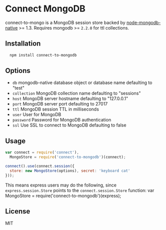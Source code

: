 # Connect MongoDB

connect-to-mongo is a MongoDB session store backed by [node-mongodb-native](https://github.com/mongodb/node-mongodb-native) >= 1.3. Requires mongodb >= `2.2.0` for ttl collections.

## Installation

```sh
  npm install connect-to-mongodb
```

## Options

  - `db` mongodb-native database object or database name defaulting to "test"
  - `collection` MongoDB collection name defaulting to "sessions"
  - `host` MongoDB server hostname defaulting to "127.0.0.1"
  - `port` MongoDB server port defaulting to 27017
  - `ttl` MongoDB session TTL in milliseconds
  - `user` User for MongoDB
  - `password` Password for MongoDB authentication
  - `ssl` Use SSL to connect to MongoDB defaulting to false

## Usage

```js
var connect = require('connect'),
  MongoStore = require('connect-to-mongodb')(connect);

connect().use(connect.session({
  store: new MongoStore(options), secret: 'keyboard cat'
}));
```

This means express users may do the following, since `express.session.Store` points to the `connect.session.Store` function:
    var MongoStore = require('connect-to-mongodb')(express);

## License

  MIT
